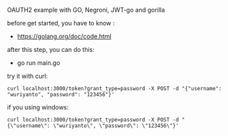 OAUTH2 example with GO, Negroni, JWT-go and gorilla

before get started, you have to know :

- https://golang.org/doc/code.html

after this step, you can do this:
- go run main.go

try it with curl:

```language:shell
curl localhost:3000/token?grant_type=password -X POST -d "{"username": "wuriyanto", "password": "123456"}'
```

if you using windows:
```language:shell
curl localhost:3000/token?grant_type=password -X POST -d "{\"username\": \"wuriyanto\", \"password\": \"123456\"}'
```
